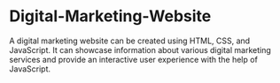 # Digital-Marketing-Website
A digital marketing website can be created using HTML, CSS, and JavaScript. 
It can showcase information about various digital marketing services and provide an interactive user experience with the help of JavaScript.
